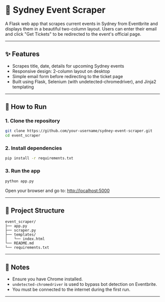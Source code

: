 # 🦘 Sydney Event Scraper

A Flask web app that scrapes current events in Sydney from Eventbrite and displays them in a beautiful two-column layout. Users can enter their email and click "Get Tickets" to be redirected to the event's official page.

---

## ✨ Features

- Scrapes title, date, details for upcoming Sydney events
- Responsive design: 2-column layout on desktop
- Simple email form before redirecting to the ticket page
- Built using Flask, Selenium (with undetected-chromedriver), and Jinja2 templating


---

## 🚀 How to Run

### 1. Clone the repository
```bash
git clone https://github.com/your-username/sydney-event-scraper.git
cd event_scraper
```

### 2. Install dependencies
```bash
pip install -r requirements.txt
```

### 3. Run the app
```bash
python app.py
```

Open your browser and go to: [http://localhost:5000](http://localhost:5000)

---

## 📁 Project Structure

```
event_scraper/
├── app.py
├── scraper.py
├── templates/
│   └── index.html
└── README.md
└── requirements.txt
```

---

## 🧠 Notes

- Ensure you have Chrome installed.
- `undetected-chromedriver` is used to bypass bot detection on Eventbrite.
- You must be connected to the internet during the first run.

---
